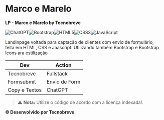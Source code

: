 # Marco e Marelo
**LP - Marco e Marelo by Tecnobreve**

![ChatGPT](https://img.shields.io/badge/chatGPT-74aa9c?style=for-the-badge&logo=openai&logoColor=white)![Bootstrap](https://img.shields.io/badge/bootstrap-%238511FA.svg?style=for-the-badge&logo=bootstrap&logoColor=white)![HTML5](https://img.shields.io/badge/html5-%23E34F26.svg?style=for-the-badge&logo=html5&logoColor=white)![CSS3](https://img.shields.io/badge/css3-%231572B6.svg?style=for-the-badge&logo=css3&logoColor=white)![JavaScript](https://img.shields.io/badge/javascript-%23323330.svg?style=for-the-badge&logo=javascript&logoColor=%23F7DF1E)

Landinpage voltada para captação de clientes com envio de formulário, feita em HTML, CSS e Jaascript. Utilizando também Bootstrap e Bootstrap Icons ara estilização


| Dev | Action |
| ----------- | ----------- |
| Tecnobreve | Fullstack |
| Formsubmit | Envio de Form|
| Copy e Textos | ChatGPT |

> :warning: **Nota:** Utilize o código de acordo com a licença indexada!.

**&copy; Desenvolvido por Tecnobreve**